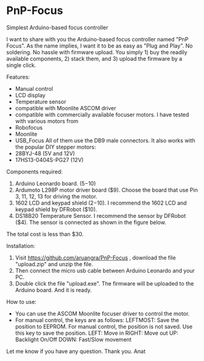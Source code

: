 # PnP-Focus
Simplest Arduino-based focus controller

I want to share with you the Arduino-based focus controller named "PnP Focus". As the name implies, I want it to be as easy as "Plug and Play". No soldering. No hassle with firmware upload.
You simply 1) buy the readily available components, 2) stack them, and 3) upload the firmware by a single click. 
 
Features:
- Manual control
- LCD display
- Temperature sensor
- compatible with Moonlite ASCOM driver
- compatible with commercially available focuser motors.
I have tested with various motors from
- Robofocus
- Moonlite
- USB_Focus
All of them use the DB9 male connectors. It also works with the popular DIY stepper motors:
- 28BYJ-48  (5V and 12V)
- 17HS13-0404S-PG27 (12V)
 
Components required:
1) Arduino Leonardo board. ($5-$10)
2) Ardumoto L298P motor driver board ($9). Choose the board that use Pin 3, 11, 12, 13 for driving the motor.
3) 1602 LCD and keypad shield ($2-$10). I recommend the 1602 LCD and keypad shield by DFRobot ($10).
4) DS18B20 Temperature Sensor. I recommend the sensor by DFRobot ($4). The sensor is connected as shown in the figure below.
 
The total cost is less than $30.
 
Installation:
1) Visit https://github.com/aruangra/PnP-Focus , download the file "upload.zip" and unzip the file.
2) Then connect the micro usb cable between Arduino Leonardo and your PC.
3) Double click the file "upload.exe". The firmware will be uploaded to the Arduino board. And it is ready. 
 
How to use:
- You can use the ASCOM Moonlite focuser driver to control the motor.
- For manual control, the keys are as follows:
LEFTMOST:  Save the position to EEPROM. For manual control, the position is not saved. Use this key to save the position. 
LEFT: Move in
RIGHT: Move out
UP: Backlight On/Off
DOWN: Fast/Slow movement
 
Let me know if you have any question. Thank you.
Anat

